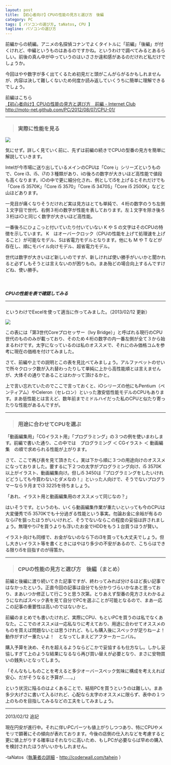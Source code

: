 ```yaml
---
layout: post
title: 【初心者向け】CPUの性能の見方と選び方　後編
category: PC
tags: [ パソコンの選び方, taNatos, CPU ]
tagline: パソコンの選び方
---
```


前編からの続編。アニメの名探偵コナンでよくタイトルに「前編」「後編」が付くけれど、中編というものはあるのですかね。というわけで調べてみるとあるらしい。前後の真ん中が中っていうのはいささか違和感があるのだけれど私だけでしょうか。

今回はやや数字が多く出てくるため初見だと頭がこんがらがるかもしれませんが、内容は決して難しくないため何度か読み返していくうちに簡単に理解できるでしょう。

前編はこちら  
<a href="http://moto-net.github.com/PC/2012/08/07/CPU-01/">【初心者向け】CPUの性能の見方と選び方　前編 - Internet Club</a>  
http://moto-net.github.com/PC/2012/08/07/CPU-01/

 

----------
> ### 実際に性能を見る ###

![](http://cloud.github.com/downloads/moto-net/moto-net.github.com/CPU_02_c.png)

気にせず。詳しく見ていく前に、先ずは前編の続きでCPUの型番の見方を簡単に解説していきます。

Intelが今市場に送り出しているメインのCPUは「Core i」シリーズというもので、Core i3、i5、i7の３種類があり、iの後ろの数字が大きいほど高性能で値段も高くなります。i○の中で更に細分化され、例としてi5を上げるとそれだけでも「Core i5 3570K」「Core i5 3570」「Core i5 3470S」「Core i5 2500K」などと山ほどあります。

一見目が痛くなりそうだけれど実は見方はとても単純で、４桁の数字のうち左側１文字目で世代、右側３桁の数字が性能を表しております。左１文字を除き後ろ３桁はi○と同じく数字が大きいほど高性能。

一番後ろにひょこっと付いていたり付いていない K や S の文字はそのCPUの特徴を示しています。 K　はオーバークロック（CPUの性能を上げて処理速を上げること）が可能なモデル、Sは省電力モデルとなります。他にも M や T などが存在し、順にモバイル向けモデル、超省電力モデル。

世代は数字が大きいほど新しいのですが、新しければ使い勝手がいいかと聞かれると必ずしもそうとは言えないのが困りもの。まあ殆どの場合向上するんですけどね、使い勝手。

　
##### CPUの性能を表で確認してみる <hr size="1" />
というわけでExcelを使って適当に作ってみました。（2013/02/12 更新）

![](http://dl.dropbox.com/s/s7q0p88k1920qqc/01.PNG)

この表には「第3世代Coreプロセッサー（Ivy Bridge）」と呼ばれる現行のCPU世代のもののみが載っており、そのため４桁の数字の内一番左側が全て３から始まるわけです。太字になっているのは私のオススメで、それにのみ価格コムを参考に現在の価格を付けてみました。

さて、前編や上での説明とこの表を見比べてみましょう。アルファベットのせいで所々クロック数が入れ替わったりして単純に上から高性能順とは言えませんが、大体その通りであることはわかって頂けるかと。

上で言い忘れていたのでここで言っておくと、i○シリーズの他にもPentium（ペンティアム）やCeleron（セレロン）といった激安低性能モデルのCPUもあります。まあ低性能とは言えど、数年前までミドルハイだった私のCPUと似たり寄ったりな性能があるんですが。



----------

> ### 用途に合わせてCPUを選ぶ ###


「動画編集用」「CGイラスト用」「プログラミング」の３つの例を使いまわします。前編で書いた通り、この中では　プログラミング ＜ CGイラスト ＜ 動画編集　の順で求められる性能が上がります。

さて、ここで再び表を見て頂きたく。実は下から順に３つの用途向けのオススメになっておりました。要するに下２つの太字がプログラミング向け、i5 3570K以上がイラスト、動画編集向け。但しi5 3450は『プログラミングをしたいけれどどうしても今買わないとダメなの！』といった人向けで、そうでないプログラマーなら９月までi3 3225を待ちましょう。

「あれ、イラスト用と動画編集用のオススメって同じなの？」

はいそうです。というのも、いくら動画編集作業が重たいといっても今のCPUは大変優秀でi5 3570Kでも十分過ぎる性能という事実。勿論お金に余裕が有るのならi7を狙ったほうがいいけれど、そうでないならこの程度の妥協は許されましょう。無理やりi7を買うよりも浮いたお金でHDDをもう１台買うほうが賢い。

イラスト向けも同様で、お金がないのなら下のi3を買っても大丈夫でしょう。但し大きいイラスト等を書くときにはやはり多少の不安があるので、こちらはできる限りi5を目指すのが得策か。



----------
> ### CPUの性能の見方と選び方　後編（まとめ） ###

前編と後編に渡り続いてきた記事ですが、終わってみれば分けるほど長い記事ではなかったという。正直今回の記事は自分でも分かりづらいかなあと思っており、まあいつか修正して行こうと思う次第。とりあえず型番の見方さえわかるようになればスペック表を見て自分でPCを選ぶことが可能となるので、まあ一応この記事の重要性は高いのではないかと。

前編のまとめでも書いたけれど、実際にCPU、もといPCを買うのは私でなくあなた。ここでのオススメは一応私なりに考えており、用途に合わせてオススメのものを買えば問題ないとは思うけれど、もしも購入後にスペックが足りねーよ！　動作がすげー重たいよ！　となってしまえどアフターカーニバル。

購入予算を決め、それを超えるようならどこかで妥協するも仕方なし。しかし妥協しすぎて上のような結果になるなら再び買い替えが必要となり、まさに安物買いの銭失いとなってしまう。

「そんなもしものことを考えると多少オーバースペック気味に構成を考ええれば安心、だがそうなると予算が……。」

という状況に陥るのはよくあることで、結局PCを買うというのは難しい。まあ多少大げさに書いて入るけれど、心配なら太字のオススメに限らず、表中の１つ上のものを目指してみるなどの工夫をしてみましょう。

---

2013/02/12 追記

現在円安が進行中。それに伴いPCパーツも値上がりしつつあり、特にCPUやメモリで顕著にその傾向が表れております。今後の店側の仕入れなどを考慮すると更に値上がりする確率はそれなりに高いため、もしPCが必要ならば早めの購入を検討されたほうがいいかもしれません。

 -taNatos（[執筆者の詳細](http://coderwall.com/tahein) - http://coderwall.com/tahein ）